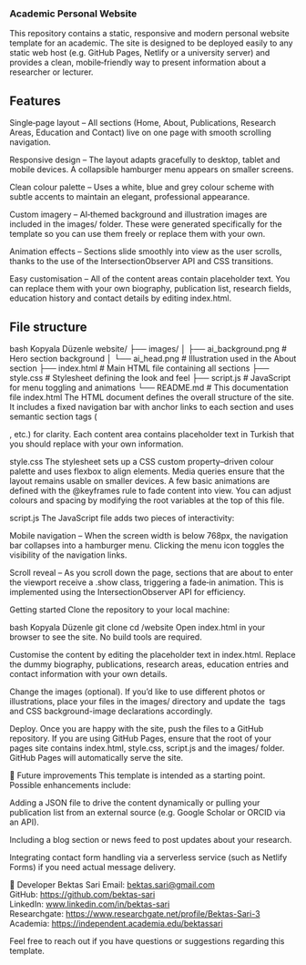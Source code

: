 ### Academic Personal Website
This repository contains a static, responsive and modern personal website template for an academic. 
The site is designed to be deployed easily to any static web host (e.g. GitHub Pages, Netlify or a university server) and provides a clean, mobile‑friendly way to present information about a researcher or lecturer.

## Features
Single‑page layout – All sections (Home, About, Publications, Research Areas, Education and Contact) live on one page with smooth scrolling navigation.

Responsive design – The layout adapts gracefully to desktop, tablet and mobile devices. A collapsible hamburger menu appears on smaller screens.

Clean colour palette – Uses a white, blue and grey colour scheme with subtle accents to maintain an elegant, professional appearance.

Custom imagery – AI‑themed background and illustration images are included in the images/ folder. These were generated specifically for the template so you can use them freely or replace them with your own.

Animation effects – Sections slide smoothly into view as the user scrolls, thanks to the use of the IntersectionObserver API and CSS transitions.

Easy customisation – All of the content areas contain placeholder text. You can replace them with your own biography, publication list, research fields, education history and contact details by editing index.html.

## File structure
bash
Kopyala
Düzenle
website/
├── images/
│   ├── ai_background.png   # Hero section background
│   └── ai_head.png         # Illustration used in the About section
├── index.html              # Main HTML file containing all sections
├── style.css               # Stylesheet defining the look and feel
├── script.js               # JavaScript for menu toggling and animations
└── README.md               # This documentation file
index.html
The HTML document defines the overall structure of the site. It includes a fixed navigation bar with anchor links to each section and uses semantic section tags (<section id="about">, etc.) for clarity. Each content area contains placeholder text in Turkish that you should replace with your own information.

style.css
The stylesheet sets up a CSS custom property–driven colour palette and uses flexbox to align elements. Media queries ensure that the layout remains usable on smaller devices. A few basic animations are defined with the @keyframes rule to fade content into view. You can adjust colours and spacing by modifying the root variables at the top of this file.

script.js
The JavaScript file adds two pieces of interactivity:

Mobile navigation – When the screen width is below 768px, the navigation bar collapses into a hamburger menu. Clicking the menu icon toggles the visibility of the navigation links.

Scroll reveal – As you scroll down the page, sections that are about to enter the viewport receive a .show class, triggering a fade‑in animation. This is implemented using the IntersectionObserver API for efficiency.

Getting started
Clone the repository to your local machine:

bash
Kopyala
Düzenle
git clone <repository-url>
cd <repository-name>/website
Open index.html in your browser to see the site. No build tools are required.

Customise the content by editing the placeholder text in index.html. Replace the dummy biography, publications, research areas, education entries and contact information with your own details.

Change the images (optional). If you’d like to use different photos or illustrations, place your files in the images/ directory and update the <img> tags and CSS background-image declarations accordingly.

Deploy. Once you are happy with the site, push the files to a GitHub repository. If you are using GitHub Pages, ensure that the root of your pages site contains index.html, style.css, script.js and the images/ folder. GitHub Pages will automatically serve the site.

🚧 Future improvements
This template is intended as a starting point. Possible enhancements include:

Adding a JSON file to drive the content dynamically or pulling your publication list from an external source (e.g. Google Scholar or ORCID via an API).

Including a blog section or news feed to post updates about your research.

Integrating contact form handling via a serverless service (such as Netlify Forms) if you need actual message delivery.

👤 Developer
Bektas Sari
Email: bektas.sari@gmail.com <br>
GitHub: https://github.com/bektas-sari <br>
LinkedIn: www.linkedin.com/in/bektas-sari <br>
Researchgate: https://www.researchgate.net/profile/Bektas-Sari-3 <br>
Academia: https://independent.academia.edu/bektassari <br>

Feel free to reach out if you have questions or suggestions regarding this template.
